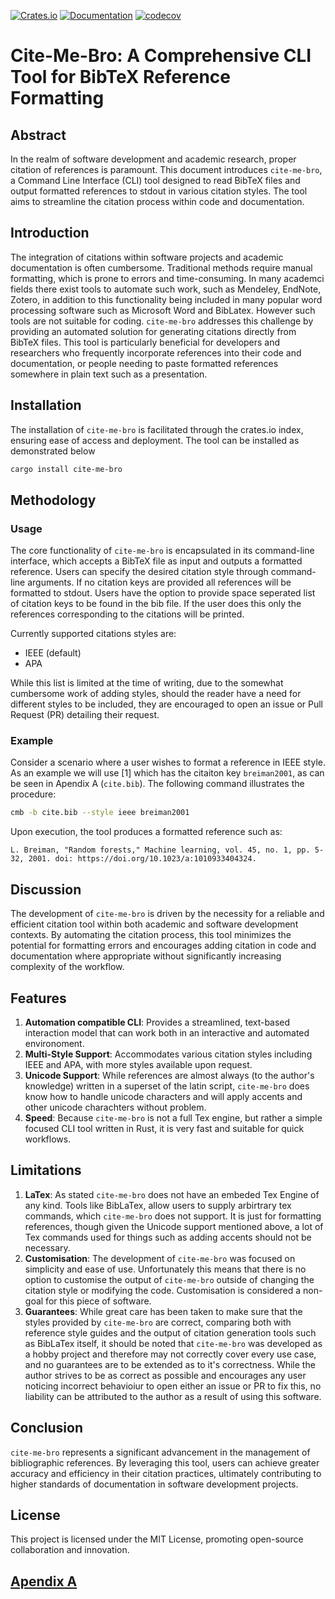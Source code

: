 [![Crates.io](https://img.shields.io/crates/v/cite-me-bro.svg)](https://crates.io/crates/cite-me-bro)
[![Documentation](https://docs.rs/cite-me-bro/badge.svg)](https://docs.rs/cite-me-bro/)
[![codecov](https://codecov.io/gh/savente93/cite-me-bro/graph/badge.svg?token=CNAhBv0CMV)](https://codecov.io/gh/savente93/cite-me-bro)

# Cite-Me-Bro: A Comprehensive CLI Tool for BibTeX Reference Formatting

## Abstract

In the realm of software development and academic research, proper citation of references is paramount. This document introduces `cite-me-bro`, a Command Line Interface (CLI) tool designed to read BibTeX files and output formatted references to stdout in various citation styles. The tool aims to streamline the citation process within code and documentation.

## Introduction

The integration of citations within software projects and academic documentation is often cumbersome. Traditional methods require manual formatting, which is prone to errors and time-consuming. In many academci fields there exist tools to automate such work, such as Mendeley, EndNote, Zotero, in addition to this functionality being included in many popular word processing software such as Microsoft Word and BibLatex. However such tools are not suitable for coding. `cite-me-bro` addresses this challenge by providing an automated solution for generating citations directly from BibTeX files. This tool is particularly beneficial for developers and researchers who frequently incorporate references into their code and documentation, or people needing to paste formatted references somewhere in plain text such as a presentation.

## Installation

The installation of `cite-me-bro` is facilitated through the crates.io index, ensuring ease of access and deployment. The tool can be installed as demonstrated below

```sh
cargo install cite-me-bro
```

## Methodology

### Usage

The core functionality of `cite-me-bro` is encapsulated in its command-line interface, which accepts a BibTeX file as input and outputs a formatted reference. Users can specify the desired citation style through command-line arguments. If no citation keys are provided all references will be formatted to stdout. Users have the option to provide space seperated list of citation keys to be found in the bib file. If the user does this only the references corresponding to the citations will be printed.

Currently supported citations styles are:
- IEEE (default)
- APA

While this list is limited at the time of writing, due to the somewhat cumbersome work of adding styles, should the reader have a need for different styles to be included, they are encouraged to open an issue or Pull Request (PR) detailing their request.

### Example

Consider a scenario where a user wishes to format a reference in IEEE style. As an example we will use [1] which has the citaiton key `breiman2001`, as can be seen in Apendix A (`cite.bib`). The following command illustrates the procedure:

```sh
cmb -b cite.bib --style ieee breiman2001
```

Upon execution, the tool produces a formatted reference such as:

```
L. Breiman, "Random forests," Machine learning, vol. 45, no. 1, pp. 5-32, 2001. doi: https://doi.org/10.1023/a:1010933404324.
```

## Discussion

The development of `cite-me-bro` is driven by the necessity for a reliable and efficient citation tool within both academic and software development contexts. By automating the citation process, this tool minimizes the potential for formatting errors and encourages adding citation in code and documentation where appropriate without significantly increasing complexity of the workflow.

## Features

1. **Automation compatible CLI**: Provides a streamlined, text-based interaction model that can work both in an interactive and automated environoment.
2. **Multi-Style Support**: Accommodates various citation styles including IEEE and APA, with more styles available upon request.
3. **Unicode Support**: While references are almost always (to the author's knowledge) written in a superset of the latin script, `cite-me-bro` does know how to handle unicode characters and will apply accents and other unicode charachters without problem.
4. **Speed**: Because `cite-me-bro` is not a full Tex engine, but rather a simple focused CLI tool written in Rust, it is very fast and suitable for quick workflows.

## Limitations

1. **LaTex**: As stated `cite-me-bro` does not have an embeded Tex Engine of any kind. Tools like BibLaTex, allow users to supply arbirtrary tex commands, which `cite-me-bro` does not support. It is just for formatting references, though given the Unicode support mentioned above, a lot of Tex commands used for things such as adding accents should not be necessary.
2. **Customisation**: The development of `cite-me-bro` was focused on simplicity and ease of use. Unfortunately this means that there is no option to customise the output of `cite-me-bro` outside of changing the citation style or modifying the code. Customisation is considered a non-goal for this piece of software.
3. **Guarantees**: While great care has been taken to make sure that the styles provided by `cite-me-bro` are correct, comparing both with reference style guides and the output of citation generation tools such as BibLaTex itself, it should be noted that `cite-me-bro` was developed as a hobby project and therefore may not correctly cover every use case, and no guarantees are to be extended as to it's correctness. While the author strives to be as correct as possible and encourages any user noticing incorrect behavioiur to open either an issue or PR to fix this, no liability can be attributed to the author as a result of using this software.

## Conclusion

`cite-me-bro` represents a significant advancement in the management of bibliographic references. By leveraging this tool, users can achieve greater accuracy and efficiency in their citation practices, ultimately contributing to higher standards of documentation in software development projects.

## License

This project is licensed under the MIT License, promoting open-source collaboration and innovation.

## [Apendix A](cite.bib)
